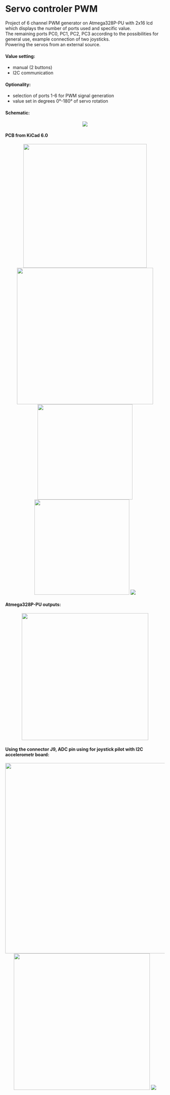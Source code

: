 # Servo controler PWM

Project of 6 channel PWM generator on Atmega328P-PU with 2x16 lcd which displays the number of ports used and specific value.<br />
The remaining ports PC0, PC1, PC2, PC3 according to the possibilities for general use, example connection of two joysticks.<br />
Powering the servos from an external source.

#### Value setting:
- manual (2 buttons) 
- I2C communication

#### Optionality:

- selection of ports 1-6 for PWM signal generation
- value set in degrees 0°-180° of servo rotation

#### Schematic:
<p align="center">
  <img src="https://user-images.githubusercontent.com/64035334/184445404-4d4c22af-b061-4279-89d7-b70cb9a22796.png" />
</p>

#### PCB from KiCad 6.0

<p align="center">
<img src="https://user-images.githubusercontent.com/64035334/184451933-815303fd-aade-4f40-a5f8-53c08756f38f.png" width="390" /> 
<img src="https://user-images.githubusercontent.com/64035334/184446645-12c16e73-7fcf-4c7b-87cc-a8c451541f7a.png" width="430" />
<img src="https://user-images.githubusercontent.com/64035334/184446754-b61995f1-f479-4f09-9cec-50737c38f749.png" height = "300" /> 
<img src="https://user-images.githubusercontent.com/64035334/184446885-974ce7b1-abd6-4d39-b52b-0d7b5ee99c7f.png" height = "300" />
<img src="https://user-images.githubusercontent.com/64035334/189151933-3304e5c8-0b05-4e66-988d-76745787f6ee.jpg"  />
</p>



#### Atmega328P-PU outputs:
<p align="center">
  <img src="https://user-images.githubusercontent.com/64035334/177892341-275cee10-aec5-4f1f-b29a-1f927f3bb094.png" height = "400" />
</p>



#### Using the connector J9, ADC pin using for joystick pilot with I2C accelerometr board:

<p align="center">
<img src="https://user-images.githubusercontent.com/64035334/207272405-caccc075-926d-4248-9d10-a8b149b2a011.png" width="600" /> 
<img src="https://user-images.githubusercontent.com/64035334/207272658-5b07a83e-24c6-4fb1-8dcf-95c05c0c7290.png" width="430" />
<img src="https://user-images.githubusercontent.com/64035334/207273080-c066c314-89e9-4fae-9c56-adbcca1682d0.png"  />
</p>




 





















